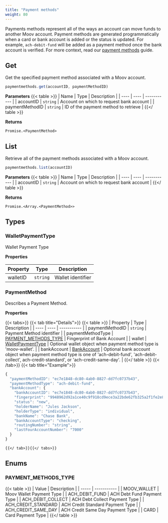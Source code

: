 ```yaml
---
title: "Payment methods"
weight: 80
---
```

Payments methods represent all of the ways an account can move funds to another Moov account. Payment methods are generated programmatically when a card or bank account is added or the status is updated. For example, `ach-debit-fund` will be added as a payment method once the bank account is verified. For more context, read our [payment methods](/guides/money-movement/payment-methods/) guide.


## Get


Get the specified payment method associated with a Moov account.

```javascript
paymentmethods.get(accountID, paymentMethodID)
```

**Parameters**
{{< table >}}
| Name | Type | Description |
| ---- | ---- | ----------- |
| accountID |  `string` | Account on which to request bank account |
| paymentMethodID |  `string` | ID of the payment method to retrieve |
{{</ table >}}



**Returns**

`Promise.<PaymentMethod>`



## List


Retrieve all of the payment methods associated with a Moov account.

```javascript
paymentmethods.list(accountID)
```

**Parameters**
{{< table >}}
| Name | Type | Description |
| ---- | ---- | ----------- |
| accountID |  `string` | Account on which to request bank account |
{{</ table >}}



**Returns**

`Promise.<Array.<PaymentMethod>>`






## Types
### WalletPaymentType

Wallet Payment Type

**Properties**

| Property | Type | Description |
| ---- | ---- | ----------- |
  | walletID | `string`| Wallet identifier |



### PaymentMethod

Describes a Payment Method.

**Properties**


{{< tabs>}}
  {{< tab title="Details">}}
  {{< table >}}
| Property | Type | Description |
| ---- | ---- | ----------- |
| paymentMethodID |  `string` | Payment Method identifier |
| paymentMethodType |  [PAYMENT_METHODS_TYPE](#payment_methods_type) | Fingerprint of Bank Account |
| wallet |  [WalletPaymentType](#walletpaymenttype) | Optional wallet object when payment method type is 'moov-wallet'. |
| bankAccount |  [BankAccount](#bankaccount) | Optional bank account object when payment method type is one of 'ach-debit-fund', 'ach-debit-collect', ach-credit-standard', or 'ach-credit-same-day'. |
{{</ table >}}
  {{< /tab>}}
{{< tab title="Example">}}
```javascript
{
  "paymentMethodID": "ec7e1848-dc80-4ab0-8827-dd7fc0737b43",
  "paymentMethodType": "ach-debit-fund",
  "bankAccount": {
    "bankAccountID": "ec7e1848-dc80-4ab0-8827-dd7fc0737b43",
    "fingerprint": "9948962d92a1ce40c9f918cd9ece3a22bde62fb325a2f1fe2e833969de672ba3",
    "status": "new",
    "holderName": "Jules Jackson",
    "holderType": "individual",
    "bankName": "Chase Bank",
    "bankAccountType": "checking",
    "routingNumber": "string",
    "lastFourAccountNumber": "7000"
  }
}
```
    {{</ tab>}}{{</ tabs>}}





## Enums
### PAYMENT_METHODS_TYPE



{{< table >}}
| Value | Description |
| ----- | ----------- |
| MOOV_WALLET | Moov Wallet Payment Type |
| ACH_DEBIT_FUND | ACH Debt Fund Payment Type |
| ACH_DEBIT_COLLECT | ACH Debt Collect Payment Type |
| ACH_CREDIT_STANDARD | ACH Credit Standard Payment Type |
| ACH_CREDIT_SAME_DAY | ACH Credit Same Day Payment Type |
| CARD | Card Payment Type |
{{</ table >}}

